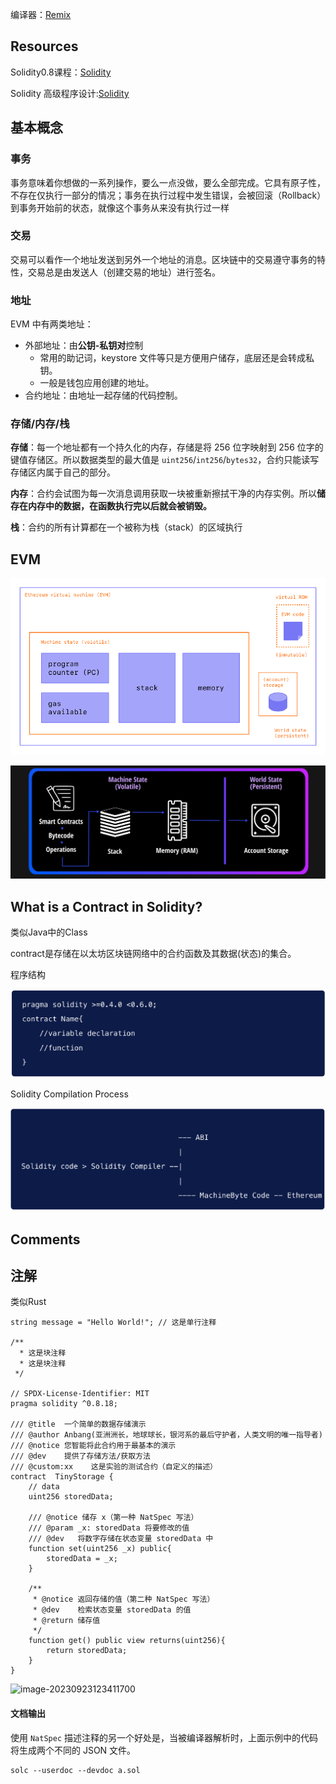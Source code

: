编译器：[Remix](https://remix.ethereum.org/)

## Resources

Solidity0.8课程：[Solidity](https://www.youtube.com/watch?v=xv9OmztShIw&list=PLO5VPQH6OWdVQwpQfw9rZ67O6Pjfo6q-p&index=1)

Solidity 高级程序设计:[Solidity](https://professional-solidity.readthedocs.io/zh_CN/latest/)



## 基本概念

### 事务

事务意味着你想做的一系列操作，要么一点没做，要么全部完成。它具有原子性，不存在仅执行一部分的情况；事务在执行过程中发生错误，会被回滚（Rollback）到事务开始前的状态，就像这个事务从来没有执行过一样

### 交易

交易可以看作一个地址发送到另外一个地址的消息。区块链中的交易遵守事务的特性，交易总是由发送人（创建交易的地址）进行签名。

### 地址

EVM 中有两类地址：

- 外部地址：由**公钥-私钥对**控制
  - 常用的助记词，keystore 文件等只是方便用户储存，底层还是会转成私钥。
  - 一般是钱包应用创建的地址。
- 合约地址：由地址一起存储的代码控制。

### 存储/内存/栈

**存储**：每一个地址都有一个持久化的内存，存储是将 256 位字映射到 256 位字的键值存储区。所以数据类型的最大值是 `uint256`/`int256`/`bytes32`，合约只能读写存储区内属于自己的部分。

**内存**：合约会试图为每一次消息调用获取一块被重新擦拭干净的内存实例。所以**储存在内存中的数据，在函数执行完以后就会被销毁。**

**栈**：合约的所有计算都在一个被称为栈（stack）的区域执行 



## EVM

![image-20230924191219277](assets\image-20230924191219277.png)



![image-20230924191022620](assets\image-20230924191022620.png)



## What is a Contract in Solidity?

类似Java中的Class

contract是存储在以太坊区块链网络中的合约函数及其数据(状态)的集合。



程序结构

![image-20230924191547813](assets\image-20230924191547813.png)

Solidity Compilation Process

![image-20230924191612831](assets\image-20230924191612831.png)



## Comments

## 注解

类似Rust

```solidity
string message = "Hello World!"; // 这是单行注释

/**
  * 这是块注释
  * 这是块注释
 */

// SPDX-License-Identifier: MIT
pragma solidity ^0.8.18;

/// @title  一个简单的数据存储演示
/// @author Anbang(亚洲洲长，地球球长，银河系的最后守护者，人类文明的唯一指导者)
/// @notice 您智能将此合约用于最基本的演示
/// @dev    提供了存储方法/获取方法
/// @custom:xx    这是实验的测试合约（自定义的描述）
contract  TinyStorage {
    // data
    uint256 storedData;

    /// @notice 储存 x（第一种 NatSpec 写法）
    /// @param _x: storedData 将要修改的值
    /// @dev   将数字存储在状态变量 storedData 中
    function set(uint256 _x) public{
        storedData = _x;
    }

    /**
     * @notice 返回存储的值（第二种 NatSpec 写法）
     * @dev    检索状态变量 storedData 的值
     * @return 储存值
     */
    function get() public view returns(uint256){
        return storedData;
    }
}
```

![image-20230923123411700](D:\Workplace\github\LearningWeb3.0\docs\基础知识\6000\assets\image-20230923123411700.png)



#### 文档输出

使用 `NatSpec` 描述注释的另一个好处是，当被编译器解析时，上面示例中的代码将生成两个不同的 JSON 文件。

```
solc --userdoc --devdoc a.sol
```

